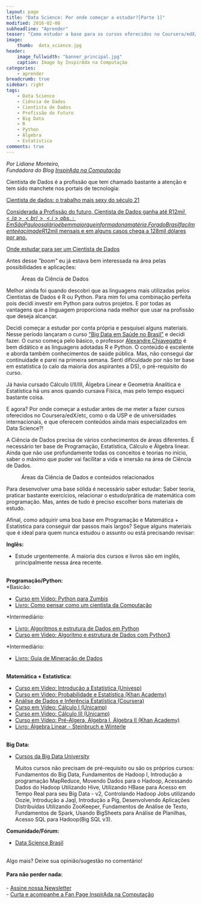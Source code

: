 ```yaml
---
layout: page
title: "Data Science: Por onde começar a estudar?[Parte 1]"
modified: 2016-02-08
subheadline: "Aprender"
teaser: "Como estudar a base para os cursos oferecidos no Coursera/edX/etc"
image:
    thumb:  data_science.jpg
header:
    image_fullwidth: "banner_principal.jpg"
    caption: Image by InspirAda na Computação
categories:
    - aprender
breadcrumb: true
sidebar: right  
tags:  
    - Data Science
    - Ciência de Dados
    - Cientista de Dados
    - Profissão do Futuro
    - Big Data
    - R
    - Python
    - Álgebra
    - Estatística
comments: true  
---
```

<p style='font-style:italic;'>Por Lidiane Monteiro, <br />Fundadora do Blog <a href="http://inspiradanacomputacao.com/" target="_blank">InspirAda na Computação</a></p>


<p>Cientista de Dados é a profissão que tem chamado bastante a atenção e tem sido manchete nos portais de tecnologia: </p>

<a href="https://hbr.org/2012/10/data-scientist-the-sexiest-job-of-the-21st-century/" target="_blank">Cientista de dados: o trabalho mais sexy do século 21</a>
<br />

<a href="http://classificados.folha.uol.com.br/empregos/2016/02/1736601-considerada-a-profissao-do-futuro-cientista-de-dados-ganha-ate-r-12-mil.shtml?cmpid=facefolha" target="_blank">Considerada a Profissão do futuro, Cientista de Dados ganha até R$12 mil</a> <br /><i>obs.: Em São Paulo o salário é bem maior que informado na matéria. Fora do Brasil facilmente é acima de R$12mil mensais e em alguns casos chega a 128mil dólares por ano.</i> 

<a href="http://classificados.folha.uol.com.br/empregos/2016/02/1737397-veja-onde-estudar-para-ser-um-cientista-de-dados.shtml" target="_blank">Onde estudar para ser um Cientista de Dados</a>

<p>Antes desse <i>"boom"</i> eu já estava bem interessada na área pelas possibilidades e aplicações: </p><p>

<figure>
    <img src="http://inspiradanacomputacao.github.io/images/data_science.jpg" alt="">
    <figcaption>Áreas da Ciência de Dados</figcaption>
</figure>

<p>Melhor ainda foi quando descobri que as linguagens mais utilizadas pelos Cientistas de Dados é R ou Python. Para mim foi uma combinação perfeita pois decidi investir em Python para outros projetos. E por todas as vantagens que a linguagem proporciona nada melhor que usar na profissão que deseja alcançar. </p>

<p>Decidi começar a estudar por conta própria e pesquisei alguns materiais. Nesse período lançaram o curso <a href="https://www.coursera.org/course/bigdatabrasil" target="_blank">"Big Data em Saúde no Brasil"</a> e decidi fazer. O curso começa pelo básico, o professor <a href="https://twitter.com/SaudenoBR" target="_blank">Alexandre Chiavegatto</a> é bem didático e as linguagens adotadas R e Python. O conteúdo é excelente e aborda também conhecimentos de saúde pública.  Mas, não consegui dar continuidade e parei na primeira semana. Senti dificuldade por não ter base em estatística (o calo da maioria dos aspirantes a DS), o pré-requisito do curso.</p> 

<p>Já havia cursado Cálculo I/II/III, Álgebra Linear e Geometria Analítica e Estatística há uns anos quando cursava Física, mas pelo tempo esqueci bastante coisa. </p>

<p>E agora?  Por onde começar a estudar antes de me meter a fazer cursos oferecidos no Coursera/edX/etc, como o da USP e de universidades internacionais, e que oferecem conteúdos ainda mais especializados em Data Science?!</p>

<p>A Ciência de Dados precisa de vários conhecimentos de áreas diferentes. É necessário ter base de Programação, Estatística, Cálculo e Álgebra linear. Ainda que não use profundamente todas os conceitos e teorias no início, saber o máximo que puder vai facilitar a vida e imersão na área de Ciência de Dados. </p>

<figure>
    <img src="http://inspiradanacomputacao.github.io/images/areas_data_science.jpg" alt="">
    <figcaption>Áreas da Ciência de Dados e conteúdos relacionados </figcaption>
</figure>

<p>Para desenvolver uma base sólida é necessário saber estudar: Saber teoria, praticar bastante exercícios, relacionar o estudo/prática de matemática com programação. Mas, antes de tudo é preciso escolher bons materiais de estudo. </p>

<p>Afinal, como adquirir uma boa base em Programação e Matemática +  Estatística para conseguir dar passos mais largos? Segue alguns materiais que é ideal para quem nunca estudou o assunto ou está precisando revisar:</p>

<strong>Inglês:</strong><br />
- Estude urgentemente. A maioria dos cursos e livros são em inglês, principalmente nessa área recente. <br />  <br />

<strong>Programação/Python:</strong> <br />
*Basicão: <br /> 
- <a href="http://pycursos.com/python-para-zumbis/" target="_blank">Curso em Vídeo: Python para Zumbis</a> <br />
- <a href="https://panda.ime.usp.br/pensepy/static/pensepy/" target="_blank">Livro: Como pensar como um cientista da Computação</a> <br />

*Intermediário: <br /> 
- <a href="http://interactivepython.org/runestone/static/pythonds/index.html" target="_blank">Livro:  Algoritmos e estrutura de Dados em Python</a>  <br />
- <a href="https://www.udemy.com/algoritmos-e-estruturas-de-dados-com-python3/learn/" target="_blank">Curso em Video: Algoritmo e estrutura de Dados com Python3</a> <br />

*Intermediário: <br />
- <a href="http://guidetodatamining.com/" target="_blank">Livro: Guia de Mineração de Dados</a> <br /> <br />


<strong>Matemática +  Estatística:</strong> <br />
- <a href="https://www.youtube.com/watch?v=0EySnmt_d_0&list=PLxI8Can9yAHfGeWW2TS_o4bAueT_ySiqG" target="_blank">Curso em Vídeo: Introdução a Estatística (Univesp)</a> <br />
- <a href="https://pt.khanacademy.org/math/probability" target="_blank">Curso em Vídeo: Probabilidade e Estatística (Khan Academy)</a> <br />
- <a href="https://www.coursera.org/course/statistics" target="_blank">Análise de Dados e Inferência Estatística (Coursera)</a><br/>
- <a href="https://www.youtube.com/playlist?list=PL2D9B691A704C6F7B" target="_blank">Curso em Vídeo: Cálculo I (Unicamp)</a> <br />
- <a href="https://www.youtube.com/playlist?list=PLFBA21F349930F92F" target="_blank">Curso em Vídeo: Cálculo III (Unicamp)</a> <br />
- <a href="https://pt.khanacademy.org/" target="_blank">Curso em Vídeo: Pré-Álgera, Álgebra I, Álgebra II (Khan Academy)</a> <br />
- <a href="http://2.bp.blogspot.com/-xRMoB9qiDpQ/UMnfN5EREBI/AAAAAAAAAKI/oU_QxfIhuzo/s1600/capa+do+livro.jpg" target="_blank">Livro: Álgebra Linear - Steinbruch e Winterle</a> <br /><br />


<strong>Big Data:</strong><br />
- <a href="https://www.bigdatauniversity.com.br/" target="_blank">Cursos da Big Data University</a> <p>Muitos cursos não precisam de pré-requisito ou são os próprios cursos: Fundamentos do Big Data, Fundamentos de Hadoop I, Introdução a programação MapReduce, Movendo Dados para o Hadoop, Acessando Dados do Hadoop Utilizando Hive, Utilizando HBase para Acesso em Tempo Real para seu Big Data - v2, Controlando Hadoop Jobs utilizando Oozie, Introdução a Jaql, Introdução a Pig, Desenvolvendo Aplicações Distribuídas Utilizando ZooKeeper, Fundamentos de Análise de Texto, Fundamentos de Spark, Usando BigSheets para Análise de Planilhas, Acesso SQL para Hadoop(Big SQL v3).</p> 

<strong>Comunidade/Fórum:</strong><br/>
- <a href="https://groups.google.com/forum/#!forum/data-science-brasil" target="_blank">Data Science Brasil</a> <br /> <br />

<p>Algo mais? Deixe sua opinião/sugestão no comentário!</p>


<h4> Para não perder nada: </h4>
<p>
- <a href="http://inspiradanacomputacao.us11.list-manage1.com/subscribe?u=e6a849e909bc803ed73b456c2&id=a85bc7db3b" target="_blank">Assine nossa Newsletter</a> <br />
- <a href="https://www.facebook.com/InspiradaNaComputacao" target="_blank">Curta e acompanhe a Fan Page InspirAda na Computação</a><br />
</p>



